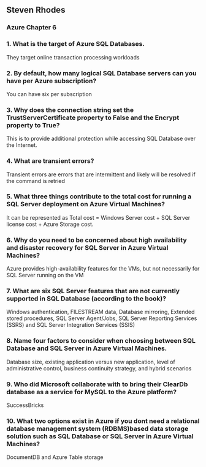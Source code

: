 ## Steven Rhodes
### Azure Chapter 6

### 1. What is the target of Azure SQL Databases.
They target online transaction processing workloads

### 2. By default, how many logical SQL Database servers can you have per Azure subscription?
You can have six per subscription

### 3. Why does the connection string set the TrustServerCertificate property to False and the Encrypt property to True?
This is to provide additional protection while accessing SQL Database over the Internet.

### 4. What are transient errors?
Transient errors are errors that are intermittent and likely will be resolved if the command is retried

### 5. What three things contribute to the total cost for running a SQL Server deployment on Azure Virtual Machines?
It can be represented as Total cost = Windows Server cost + SQL Server license cost + Azure Storage cost.

### 6. Why do you need to be concerned about high availability and disaster recovery for SQL Server in Azure Virtual Machines?
Azure provides high-availability features for the VMs, but not necessarily for SQL Server running on the VM

### 7. What are six SQL Server features that are not currently supported in SQL Database (according to the book)?
Windows authentication, FILESTREAM data, Database mirroring, Extended stored procedures, SQL Server Agent/Jobs, SQL Server Reporting Services (SSRS) and SQL Server Integration Services (SSIS)

### 8. Name four factors to consider when choosing between SQL Database and SQL Server in Azure Virtual Machines.
Database size, existing application versus new application, level of administrative control, business continuity strategy, and hybrid scenarios

### 9. Who did Microsoft collaborate with to bring their ClearDb database as a service for MySQL to the Azure platform?
SuccessBricks

### 10. What two options exist in Azure if you dont need a relational database management system (RDBMS)based data storage solution such as SQL Database or SQL Server in Azure Virtual Machines?
DocumentDB and Azure Table storage